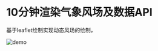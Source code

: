 # 10分钟渲染气象风场及数据API

基于leaflet绘制实现动态风场的绘制，

![demo](https://gitee.com/ice200117/leaflet-wind/blob/master/README.md/images/demo.gif)





